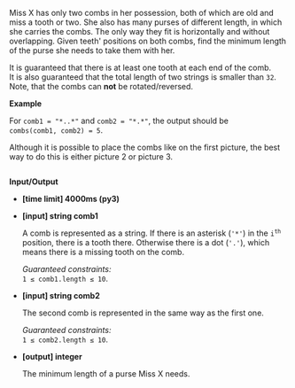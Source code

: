 <div class="markdown"><p>Miss X has only two combs in her possession, both of which are old and miss a tooth or two. She also has many purses of different length, in which she carries the combs. The only way they fit is horizontally and without overlapping. Given teeth' positions on both combs, find the minimum length of the purse she needs to take them with her.</p>
<p>It is guaranteed that there is at least one tooth at each end of the comb.<br>
It is also guaranteed that the total length of two strings is smaller than <code>32</code>.<br>
Note, that the combs can <strong>not</strong> be rotated/reversed.</p>
<p><strong>Example</strong></p>
<p>For <code>comb1 = "*..*"</code> and <code>comb2 = "*.*"</code>, the output should be<br>
<code>combs(comb1, comb2) = 5</code>.</p>
<p>Although it is possible to place the combs like on the first picture, the best way to do this is either picture 2 or picture 3.</p>
<p><img src="https://codefightsuserpics.s3.amazonaws.com/tasks/combs/img/cbs.png?_tm=1490625710921" alt=""></p>
<p><strong>Input/Output</strong></p>
<ul>
<li><strong>[time limit] 4000ms (py3)</strong></li>
</ul>
<ul>
<li>
<p><strong>[input] string comb1</strong></p>
<p>A comb is represented as a string. If there is an asterisk (<code>'*'</code>) in the <code>i<sup>th</sup></code> position, there is a tooth there. Otherwise there is a dot (<code>'.'</code>), which means there is a missing tooth on the comb.</p>
<p><em>Guaranteed constraints:</em><br>
<code>1 ≤ comb1.length ≤ 10</code>.</p>
</li>
<li>
<p><strong>[input] string comb2</strong></p>
<p>The second comb is represented in the same way as the first one.</p>
<p><em>Guaranteed constraints:</em><br>
<code>1 ≤ comb2.length ≤ 10</code>.</p>
</li>
<li>
<p><strong>[output] integer</strong></p>
<p>The minimum length of a purse Miss X needs.</p>
</li>
</ul>
</div>
